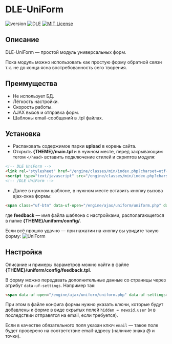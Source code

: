# DLE-UniForm
![version](https://img.shields.io/badge/version-0.1-red.svg?style=flat-square "Version")
![DLE](https://img.shields.io/badge/DLE-10.X-green.svg?style=flat-square "DLE Version")
[![MIT License](https://img.shields.io/badge/license-MIT-blue.svg?style=flat-square)](https://github.com/pafnuty/DLE-UniForm/blob/master/LICENSE)

## Описание
DLE-UniForm — простой модуль универсальных форм.

Пока модуль можно использовать как простую форму обратной связи т.к. не до конца ясна востребованность сего творения.

## Преимущества
- Не использует БД.
- Лёгкость настройки.
- Скорость работы.
- AJAX вызов и отправка форм.
- Шаблоны email-сообщений в .tpl файлах.

## Установка
- Распаковать содержимое парки **upload** в корень сайта.
- Открыть **{THEME}/main.tpl** и в нужном месте, перед закрывающим тегом `</head>` вставить подключение стилей и скриптов модуля:
```html
<!-- DLE UniForm -->
<link rel="stylesheet" href="/engine/classes/min/index.php?charset=utf-8&amp;f={THEME}/uniform/css/uniform.css&amp;01" />
<script type="text/javascript" src="/engine/classes/min/index.php?charset=utf-8&amp;f={THEME}/uniform/js/jquery.magnificpopup.min.js,{THEME}/uniform/js/jquery.ladda.min.js,{THEME}/uniform/js/jquery.form.min.js,{THEME}/uniform/js/uniform.js&amp;01"></script>
<!-- /DLE UniForm -->
```
- Далее в нужном шаблоне, в нужном месте вставить кнопку вызова ajax-окна формы:
```html
<span class="uf-btn" data-uf-open="/engine/ajax/uniform/uniform.php" data-uf-settings='{"formConfig": "feedback"}'>Обратная связь</span>
```
где **feedback** — имя файла шаблона с настройками, располагающегося в папке **{THEME}/uniform/config/**.

Если всё прошло удачно — при нажатии на кнопку вы увидите такую форму:
![UniForm](https://dl.dropboxusercontent.com/u/8142395/uniform.png "UniForm")

## Настройка
Описание и примеры параметров можно найти в файле **{THEME}/uniform/config/feedback.tpl**.

В форму можно передавать дополнительные данные со страницы через атрибут `data-uf-settings`. Например так:
```html
<span data-uf-open="/engine/ajax/uniform/uniform.php" data-uf-settings='{"formConfig": "feedback", "fields":{"newsid": "56", "user": "ПафНутиЙ"}}'>Обратная связь</span>
```
При этом в файле конфига формы нужно указать ключи, которые будут добавлены к форме в виде скрытых полей `hidden = newsid,user` (и в последствии отправятся на email, если требуется).

Если в качестве обязательного поля указан ключ `email` — такое поле будет проверено на соответствие email-адресу (наличие знака @ и точки).


